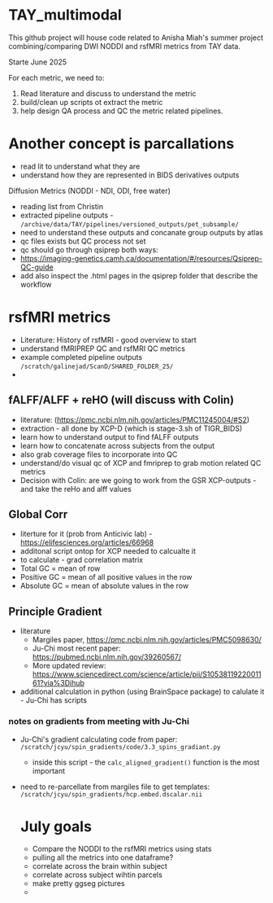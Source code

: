 # TAY_multimodal

This github project will house code related to Anisha Miah's summer project combining/comparing DWI NODDI and rsfMRI metrics from TAY data.

Starte June 2025

For each metric, we need to:

1. Read literature and discuss to understand the metric
2. build/clean up scripts ot extract the metric
3. help design QA process and QC the metric related pipelines.

# Another concept is parcallations

 - read lit to understand what they are
 - understand how they are represented in BIDS derivatives outputs

Diffusion Metrics (NODDI - NDI, ODI, free water)
- reading list from Christin
- extracted pipeline outputs - `/archive/data/TAY/pipelines/versioned_outputs/pet_subsample/`
- need to understand these outputs and concanate group outputs by atlas
- qc files exists but QC process not set
-   qc should go through qsiprep both ways:
-    https://imaging-genetics.camh.ca/documentation/#/resources/Qsiprep-QC-guide
-    add also inspect the .html pages in the qsiprep folder that describe the workflow

# rsfMRI metrics

- Literature: History of rsfMRI - good overview to start 
- understand fMRIPREP QC and rsfMRI QC metrics
 - example completed pipeline outputs `/scratch/galinejad/ScanD/SHARED_FOLDER_25/`
 - 
## fALFF/ALFF + reHO (will discuss with Colin)

 - literature: (https://pmc.ncbi.nlm.nih.gov/articles/PMC11245004/#S2)
 - extraction - all done by XCP-D (which is stage-3.sh of TIGR_BIDS)
 -   learn how to understand output to find fALFF outputs
 -   learn how to concatenate across subjects from the output
 -   also grab coverage files to incorporate into QC
 -   understand/do visual qc of XCP and fmriprep to grab motion related QC metrics
 -   Decision with Colin: are we going to work from the GSR XCP-outputs - and take the reHo and alff values

## Global Corr
 - literture for it (prob from Anticivic lab) - https://elifesciences.org/articles/66968
 - additonal script ontop for XCP needed to calcualte it
 -  to calculate - grad correlation matrix
 -   Total GC = mean of row
 -   Positive GC = mean of all positive values in the row
 -   Absolute GC = mean of absolute values in the row

## Principle Gradient
 - literature
    - Margiles paper, https://pmc.ncbi.nlm.nih.gov/articles/PMC5098630/
    - Ju-Chi most recent paper: https://pubmed.ncbi.nlm.nih.gov/39260567/
    - More updated review: https://www.sciencedirect.com/science/article/pii/S1053811922001161?via%3Dihub
 - additional calculation in python (using BrainSpace package) to calulate it - Ju-Chi has scripts

### notes on gradients from meeting with Ju-Chi
 - Ju-Chi's gradient calculating code from paper: `/scratch/jcyu/spin_gradients/code/3.3_spins_gradiant.py`
   - inside this script - the `calc_aligned_gradient()` function is the most important  
 - need to re-parcellate from margiles file to get templates: `/scratch/jcyu/spin_gradients/hcp.embed.dscalar.nii`


   # July goals

    - Compare the NODDI to the rsfMRI metrics using stats
    - pulling all the metrics into one dataframe?
    - correlate across the brain within subject
    - correlate across subject wihtin parcels
    - make pretty ggseg pictures
    - 
